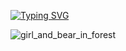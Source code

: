 [![Typing SVG](https://readme-typing-svg.herokuapp.com?font=Fira+Code&size=24&duration=2500&pause=1500&color=000000BD&repeat=false&random=false&width=1200&lines=ある日、少女は森の中を散策していると、小さな子熊を見つけました。;子熊は、大きな目を輝かせながら、空を見つめていました。;少女は、子熊に声をかけました。;「ねぇ、くまさん、どこを見つめているの？」;子熊は、少女の声に振り向いて、答えました。;「あの空の向こうかな？きっと、雲の上には、素敵な世界があるんだろうね。」;少女は、子熊の言葉に興味を持ちました。;「雲の上の国って、どんなところなの？」;子熊は、少し考えてから、答えました。;「きっと、とってもきれいな世界だよ。虹色の雲が浮かんでいて、太陽はいつも輝いているんだ。;そして、みんなが笑顔で暮らしているんだよ。」;少女は、子熊の言葉を聞いて、ワクワクしました。;「一緒に、雲の上の国に行かない？」;少女は、子熊に誘いました。子熊は、少し躊躇しましたが、すぐに答えました。;　)](https://git.io/typing-svg)

![girl_and_bear_in_forest](https://github.com/kumavale/kumavale/assets/29778890/368fb2a7-d35b-4c3e-bedf-c281af427ad5)
